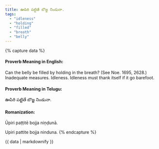 ```yaml
---
title: ఊపిరి పట్టితే బొజ్జ నిండునా.
tags:
  - "idleness"
  - "holding"
  - "filled"
  - "breath"
  - "belly"
---
```


{% capture data %}
#### Proverb Meaning in English:
Can the belly be filled by holding in the breath?
(See Noe. 1695, 2628.)
Inadequate measures. Idleness.
Idleness must thank itself if it go barefoot.

#### Proverb Meaning in Telugu:
ఊపిరి పట్టితే బొజ్జ నిండునా.

#### Romanization:
Ūpiri paṭṭitē bojja niṇḍunā.

Upiri pattite bojja ninduna.
{% endcapture %}

{{ data | markdownify }}


